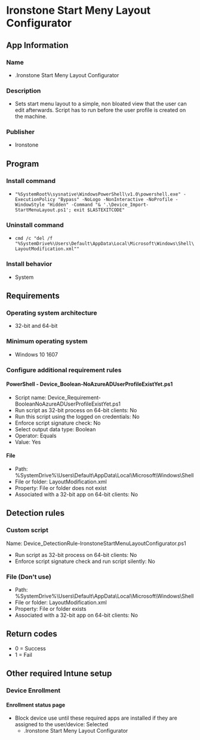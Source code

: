 # Ironstone Start Meny Layout Configurator

## App Information
### Name
* .Ironstone Start Meny Layout Configurator

### Description
* Sets start menu layout to a simple, non bloated view that the user can edit afterwards. Script has to run before the user profile is created on the machine.

### Publisher
* Ironstone


## Program
### Install command
* ```"%SystemRoot%\sysnative\WindowsPowerShell\v1.0\powershell.exe" -ExecutionPolicy "Bypass" -NoLogo -NonInteractive -NoProfile -WindowStyle "Hidden" -Command "& '.\Device_Import-StartMenuLayout.ps1'; exit $LASTEXITCODE"```

### Uninstall command
*  ```cmd /c "del /f "%SystemDrive%\Users\Default\AppData\Local\Microsoft\Windows\Shell\LayoutModification.xml""```

### Install behavior
* System


## Requirements
### Operating system architecture
* 32-bit and 64-bit

### Minimum operating system
* Windows 10 1607

### Configure additional requirement rules
#### PowerShell - Device_Boolean-NoAzureADUserProfileExistYet.ps1
* Script name:												Device_Requirement-BooleanNoAzureADUserProfileExistYet.ps1
* Run script as 32-bit process on 64-bit clients: 			No
* Run this script using the logged on credentials: 			No
* Enforce script signature check:							No
* Select output data type:									Boolean
* Operator:													Equals
* Value:													Yes

#### File
* Path:														%SystemDrive%\Users\Default\AppData\Local\Microsoft\Windows\Shell
* File or folder:											LayoutModification.xml
* Property:													File or folder does not exist
* Associated with a 32-bit app on 64-bit clients:			No


## Detection rules
### Custom script
Name:														Device_DetectionRule-IronstoneStartMenuLayoutConfigurator.ps1
* Run script as 32-bit process on 64-bit clients:			No
* Enforce script signature check and run script silently:	No

### File (Don't use)
* Path:														%SystemDrive%\Users\Default\AppData\Local\Microsoft\Windows\Shell
* File or folder:											LayoutModification.xml
* Property:													File or folder exists
* Associated with a 32-bit app on 64-bit clients:			No


## Return codes
* 0 = Success
* 1 = Fail


## Other required Intune setup
### Device Enrollment
#### Enrollment status page
* Block device use until these required apps are installed if they are assigned to the user/device: Selected
    * .Ironstone Start Meny Layout Configurator